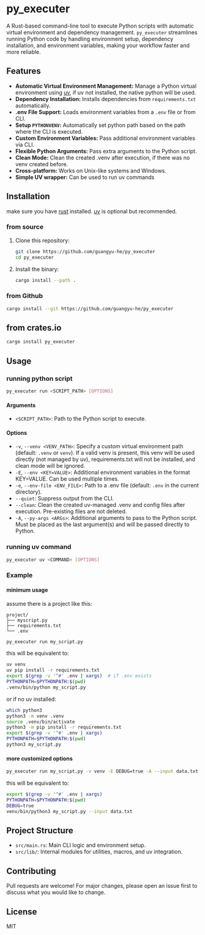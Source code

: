 # py_executer

A Rust-based command-line tool to execute Python scripts with automatic virtual environment and dependency management.
`py_executer` streamlines running Python code by handling environment setup, dependency installation, and environment
variables, making your workflow faster and more reliable.

## Features

- **Automatic Virtual Environment Management:** Manage a Python virtual environment
  using [uv](https://github.com/astral-sh/uv), if uv not installed, the native python will be used.
- **Dependency Installation:** Installs dependencies from `requirements.txt` automatically.
- **.env File Support:** Loads environment variables from a `.env` file or from CLI.
- **Setup `PYTHONVENV`:** Automatically set python path based on the path where the CLI is executed.
- **Custom Environment Variables:** Pass additional environment variables via CLI.
- **Flexible Python Arguments:** Pass extra arguments to the Python script.
- **Clean Mode:** Clean the created .venv after execution, if there was no venv created before.
- **Cross-platform:** Works on Unix-like systems and Windows.
- **Simple UV wrapper:** Can be used to run uv commands

## Installation

make sure you have [rust](https://www.rust-lang.org) installed. [uv](https://github.com/astral-sh/uv) is optional but
recommended.

### from source

1. Clone this repository:
   ```sh
   git clone https://github.com/guangyu-he/py_executer
   cd py_executer
   ```
2. Install the binary:
    ```sh
    cargo install --path .
    ```
   
### from Github

```sh
cargo install --git https://github.com/guangyu-he/py_executer
```

## from crates.io

```sh
cargo install py_executer
```

## Usage

### running python script

```sh
py_executer run <SCRIPT_PATH> [OPTIONS]
```

#### Arguments

- `<SCRIPT_PATH>`: Path to the Python script to execute.

#### Options

- `-v`, `--venv <VENV_PATH>`: Specify a custom virtual environment path (default: `.venv` or `venv`). If a valid venv is
  present, this venv will be used directly (not managed by uv), requirements.txt will not be installed, and clean mode
  will be ignored.
- `-E`, `--env <KEY=VALUE>`: Additional environment variables in the format KEY=VALUE. Can be used multiple times.
- `-e`, `--env-file <ENV_FILE>`: Path to a .env file (default: `.env` in the current directory).
- `--quiet`: Suppress output from the CLI.
- `--clean`: Clean the created uv-managed .venv and config files after execution. Pre-existing files are not deleted.
- `-A`, `--py-args <ARGs>`: Additional arguments to pass to the Python script. Must be placed as the last argument(s) and
  will be passed directly to Python.

### running uv command

```sh
py_executer uv <COMMAND> [OPTIONS]
```

### Example

#### minimum usage

assume there is a project like this:

```
project/
├── myscript.py
├── requirements.txt
└── .env
```

```sh
py_executer run my_script.py
```

this will be equivalent to:

```sh
uv venv
uv pip install -r requirements.txt
export $(grep -v '^#' .env | xargs)  # if .env exists
PYTHONPATH=$PYTHONPATH:$(pwd)
.venv/bin/python my_script.py
```

or if no uv installed:

```sh
which python3
python3 -m venv .venv
source .venv/bin/activate
python3 -m pip install -r requirements.txt
export $(grep -v '^#' .env | xargs)
PYTHONPATH=$PYTHONPATH:$(pwd)
python3 my_script.py
```

#### more customized options

```sh
py_executer run my_script.py -v venv -E DEBUG=true -A --input data.txt
```

this will be equivalent to:

```sh
export $(grep -v '^#' .env | xargs)
PYTHONPATH=$PYTHONPATH:$(pwd)
DEBUG=true
venv/bin/python3 my_script.py --input data.txt
```

## Project Structure

- `src/main.rs`: Main CLI logic and environment setup.
- `src/lib/`: Internal modules for utilities, macros, and uv integration.

## Contributing

Pull requests are welcome! For major changes, please open an issue first to discuss what you would like to change.

## License

MIT
